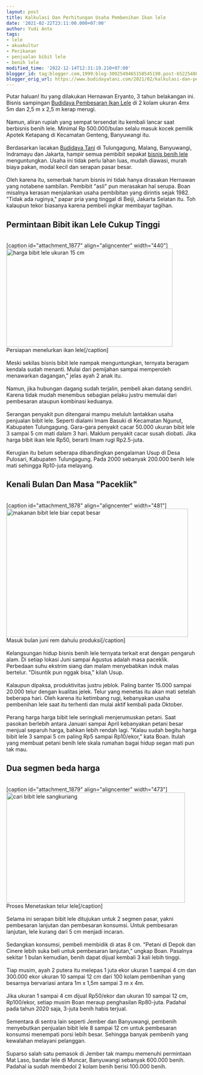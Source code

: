 ```yaml
---
layout: post
title: Kalkulasi Dan Perhitungan Usaha Pembenihan Ikan lele
date: '2021-02-22T23:11:00.000+07:00'
author: Yudi Anto
tags:
- lele
- akuakultur
- Perikanan
- penjualan bibit lele
- benih lele
modified_time: '2022-12-14T12:31:19.210+07:00'
blogger_id: tag:blogger.com,1999:blog-3092549465158545190.post-652254806109287952
blogger_orig_url: https://www.budidayatani.com/2021/02/kalkulasi-dan-perhitungan-usaha.html
---
```


Putar haluan! Itu yang dilakukan Hernawan Eryanto, 3 tahun belakangan ini. Bisnis sampingan <a href="https://www.budidayatani.com/laba-dan-kendala-di-balik-bisnis.html">Budidaya Pembesaran Ikan Lele</a> di 2 kolam ukuran 4mx 5m dan 2,5 m x 2,5 m kerap merugi.<br/><br/>Namun, aliran rupiah yang sempat tersendat itu kembali lancar saat berbisnis benih lele. Minimal Rp 500.000/bulan selalu masuk kocek pemilik Apotek Ketapang di Kecamatan Genteng, Banyuwangi itu.<br/><br/>Berdasarkan lacakan <a href="https://www.budidayatani.com">Budidaya Tani</a> di Tulungagung, Malang, Banyuwangi, Indramayu dan Jakarta, hampir semua pembibit sepakat <a href="https://www.budidayatani.com/kalkulasi-dan-perhitungan-usaha.html">bisnis benih lele</a> menguntungkan. Usaha ini tidak perlu lahan luas, mudah diawasi, murah biaya pakan, modal kecil dan serapan pasar besar.<br/><br/>Oleh karena itu, semerbak harum bisnis ini tidak hanya dirasakan Hernawan yang notabene sambilan. Pembibit "asli" pun merasakan hal serupa. Boan misalnya kerasan menjalankan usaha pembibitan yang dirintis sejak 1982. "Tidak ada ruginya," papar pria yang tinggal di Beiji, Jakarta Selatan itu. Toh kalaupun tekor biasanya karena pembeli ingkar membayar tagihan.<br/><h2 id="Permintaan">Permintaan Bibit ikan Lele Cukup Tinggi</h2><br/>[caption id="attachment_1877" align="aligncenter" width="440"]<img class="wp-image-1877" src="https://www.budidayatani.com/wp-content/uploads/2021/02/benih-1.jpg" alt="harga bibit lele ukuran 15 cm" width="440" height="260" /> Persiapan menelurkan ikan lele[/caption]<br/><br/>Meski sekilas bisnis bibit lele nampak menguntungkan, ternyata beragam kendala sudah menanti. Mulai dari pemijahan sampai memperoleh menawarkan dagangan," jelas ayah 2 anak itu.<br/><br/>Namun, jika hubungan dagang sudah terjalin, pembeli akan datang sendiri. Karena tidak mudah menembus sebagian pelaku justru memulai dari pembesaran ataupun kombinasi keduanya.<br/><br/>Serangan penyakit pun ditengarai mampu meluluh lantakkan usaha penjualan bibit lele. Seperti dialami Imam Basuki di Kecamatan Ngunut, Kabupaten Tulungagung. Gara-gara penyakit cacar 50.000 ukuran bibit lele 3 sampai 5 cm mati dalam 3 hari. Maklum penyakit cacar susah diobati. Jika harga bibit ikan lele Rp50, berarti Imam rugi Rp2.5-juta.<br/><br/>Kerugian itu belum seberapa dibandingkan pengalaman Usup di Desa Pulosari, Kabupaten Tulungagung. Pada 2000 sebanyak 200.000 benih lele mati sehingga Rp10-juta melayang.<br/><h2 id="Paceklik">Kenali Bulan Dan Masa "Paceklik"</h2><br/>[caption id="attachment_1878" align="aligncenter" width="481"]<img class="wp-image-1878" src="https://www.budidayatani.com/wp-content/uploads/2021/02/lele1-1-1.jpg" alt="makanan bibit lele biar cepat besar" width="481" height="340" /> Masuk bulan juni rem dahulu produksi[/caption]<br/><br/>Kelangsungan hidup bisnis benih lele ternyata terkait erat dengan pengaruh alam. Di setiap lokasi Juni sampai Agustus adalah masa paceklik. Perbedaan suhu ekstrim siang dan malam menyebabkan induk malas bertelur. "Disuntik pun nggak bisa," kilah Usup.<br/><br/>Kalaupun dipaksa, produktivitas justru jeblok. Paling banter 15.000 sampai 20.000 telur dengan kualitas jelek. Telur yang menetas itu akan mati setelah beberapa hari. Oleh karena itu ketimbang rugi, kebanyakan usaha pembenihan lele saat itu terhenti dan mulai aktif kembali pada Oktober.<br/><br/>Perang harga harga bibit lele seringkali menjerumuskan petani. Saat pasokan berlebih antara Januari sampai April kebanyakan petani besar menjual separuh harga, bahkan lebih rendah lagi. "Kalau sudah begitu harga bibit lele 3 sampai 5 cm paling Rp5 sampai Rp10/ekor," kata Boan. Itulah yang membuat petani benih lele skala rumahan bagai hidup segan mati pun tak mau.<br/><h2 id="segmen">Dua segmen beda harga</h2><br/>[caption id="attachment_1879" align="aligncenter" width="473"]<img class="wp-image-1879" src="https://www.budidayatani.com/wp-content/uploads/2021/02/bibitlele-1.jpg" alt="cari bibit lele sangkuriang" width="473" height="292" /> Proses Menetaskan telur lele[/caption]<br/><br/>Selama ini serapan bibit lele ditujukan untuk 2 segmen pasar, yakni pembesaran lanjutan dan pembesaran konsumsi. Untuk pembesaran lanjutan, lele kurang dari 5 cm menjadi incaran.<br/><br/>Sedangkan konsumsi, pembeli membidik di atas 8 cm. "Petani di Depok dan Cinere lebih suka beli untuk pembesaran lanjutan," ungkap Boan. Pasalnya sekitar 1 bulan kemudian, benih dapat dijual kembali 3 kali lebih tinggi.<br/><br/>Tiap musim, ayah 2 putera itu melepas 1 juta ekor ukuran 1 sampai 4 cm dan 300.000 ekor ukuran 10 sampai 12 cm dari 100 kolam pembenihan yang besarnya bervariasi antara 1m x 1,5m sampai 3 m x 4m.<br/><br/>Jika ukuran 1 sampai 4 cm dijual Rp50/ekor dan ukuran 10 sampai 12 cm, Rp100/ekor, setiap musim Boan meraup penghasilan Rp80-juta. Padahal pada tahun 2020 saja, 3-juta benih habis terjual.<br/><br/>Sementara di sentra lain seperti Jember dan Banyuwangi, pembenih menyebutkan penjualan bibit lele 8 sampai 12 cm untuk pembesaran konsumsi menempati porsi lebih besar. Sehingga banyak pembenih yang kewalahan melayani pelanggan.<br/><br/>Suparso salah satu pemasok di Jember tak mampu memenuhi permintaan Mat Laso, bandar lele di Muncar, Banyuwangi sebanyak 600.000 benih. Padahal ia sudah membedol 2 kolam benih berisi 100.000 benih.